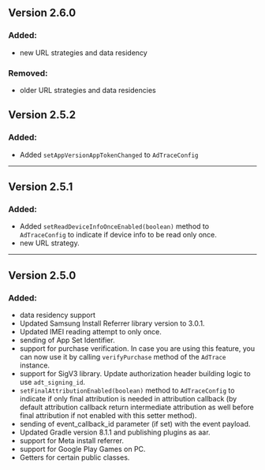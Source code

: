 ## Version 2.6.0
### Added:
- new URL strategies and data residency

### Removed:
- older URL strategies and data residencies

## Version 2.5.2
### Added:
- Added `setAppVersionAppTokenChanged` to `AdTraceConfig`
---

## Version 2.5.1
### Added:
- Added `setReadDeviceInfoOnceEnabled(boolean)` method to `AdTraceConfig` to indicate if device info to be read only once.
- new URL strategy.

---

## Version 2.5.0
### Added:
- data residency support 
- Updated Samsung Install Referrer library version to 3.0.1.
- Updated IMEI reading attempt to only once.
- sending of App Set Identifier.
- support for purchase verification. In case you are using this feature, you can now use it by calling `verifyPurchase` method of the `AdTrace` instance.
- support for SigV3 library. Update authorization header building logic to use `adt_signing_id`.
- `setFinalAttributionEnabled(boolean)` method to `AdTraceConfig` to indicate if only final attribution is needed in attribution callback (by default attribution callback return intermediate attribution as well before final attribution if not enabled with this setter method).
- sending of event_callback_id parameter (if set) with the event payload.
- Updated Gradle version 8.1.1 and publishing plugins as aar.
- support for Meta install referrer.
- support for Google Play Games on PC.
- Getters for certain public classes.


